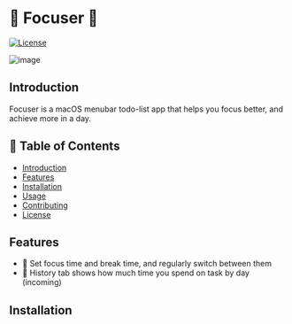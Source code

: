 # 🌟 Focuser 🌟

[![License](https://img.shields.io/badge/license-MIT-blue.svg)](LICENSE)

![image](https://github.com/hyqshr/Focuser/assets/63976795/cb4ba41c-5939-408b-b6f4-0ff69b654f87)

## Introduction
Focuser is a macOS menubar todo-list app that helps you focus better, and achieve more in a day. 

## 📝 Table of Contents

- [Introduction](#introduction)
- [Features](#features)
- [Installation](#installation)
- [Usage](#usage)
- [Contributing](#contributing)
- [License](#license)


## Features

- 🌈 Set focus time and break time, and regularly switch between them
- 🦄 History tab shows how much time you spend on task by day (incoming)

  
## Installation

